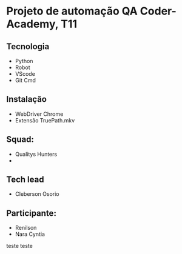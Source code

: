 # Projeto de automação QA Coder-Academy, T11

## Tecnologia
- Python
- Robot
- VScode
- Git Cmd
  
## Instalação
- WebDriver Chrome
- Extensão TruePath.mkv 

## Squad:
- Qualitys Hunters
- 
## Tech lead
- Cleberson Osorio
   
## Participante:
- Renilson
- Nara Cyntia

teste teste 